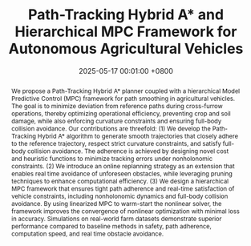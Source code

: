 ---
title:          "Path-Tracking Hybrid A* and Hierarchical MPC Framework for Autonomous Agricultural Vehicles"
date:           2025-05-17 00:01:00 +0800
year_label:     Preprint
selected:       false
pub:            "arxiv"
pub_date:       "2023"
semantic_scholar_id: 11ac0b5634a282f1a0da204b98e7473d8b480dfb  # use this to retrieve citation count
abstract: >-
  We propose a Path-Tracking Hybrid A* planner
  coupled with a hierarchical Model Predictive Control (MPC)
  framework for path smoothing in agricultural vehicles. The goal
  is to minimize deviation from reference paths during cross-furrow
  operations, thereby optimizing operational efficiency, preventing
  crop and soil damage, while also enforcing curvature constraints
  and ensuring full-body collision avoidance. Our contributions
  are threefold: (1) We develop the Path-Tracking Hybrid A*
  algorithm to generate smooth trajectories that closely adhere to
  the reference trajectory, respect strict curvature constraints, and
  satisfy full-body collision avoidance. The adherence is achieved by
  designing novel cost and heuristic functions to minimize tracking
  errors under nonholonomic constraints. (2) We introduce an
  online replanning strategy as an extension that enables real
  time avoidance of unforeseen obstacles, while leveraging pruning
  techniques to enhance computational efficiency. (3) We design
  a hierarchical MPC framework that ensures tight path adherence and real-time satisfaction of vehicle constraints, including
  nonholonomic dynamics and full-body collision avoidance. By
  using linearized MPC to warm-start the nonlinear solver, the
  framework improves the convergence of nonlinear optimization
  with minimal loss in accuracy. Simulations on real-world farm
  datasets demonstrate superior performance compared to baseline
  methods in safety, path adherence, computation speed, and real
  time obstacle avoidance.

cover:          /assets/images/covers/cover3.jpg
authors:
  - Mingke Lu
  - Han Gao
  - Haijie Dai
  - Qianli Lei
  - Chang Liu
links:
  Paper: https://arxiv.org/abs/2411.14086
---